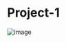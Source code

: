 # Project-1








![image](https://user-images.githubusercontent.com/94755161/164748334-051c102e-9bae-4ba5-8089-a2695ced4afa.png)
